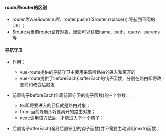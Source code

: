 #### $route和$router的区别
- $router为VueRouter实例，$router.push()($router.replace()):导航到不同的URL；
- $route为当前router跳转对象，里面可以获取name、path、query、params等

#### 导航守卫
- 作用：
    - vue-route提供的导航守卫主要用来监听路由的进入和离开的
    - vue-route提供了beforeEach和afterEach的钩子函数，分别在路由即将改变前和改变后触发

- 前置钩子beforeEach(全局前置守卫的钩子函数)的三个参数：
    - to:即将要进入的目标就是路由对象；
    - from:当前导航即将要离开的路由对象；
    - next:调用该方法后，才能进入下一个钩子；

- 后置钩子afterEach(全局后置守卫的钩子函数)并不需要主动调用next()函数；